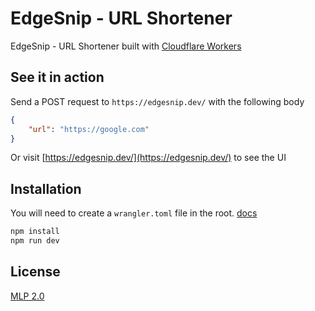 # EdgeSnip - URL Shortener

EdgeSnip - URL Shortener built with [Cloudflare Workers](https://workers.cloudflare.com/)

## See it in action

Send a POST request to `https://edgesnip.dev/` with the following body

```json
{
    "url": "https://google.com"
}
```

Or visit [https://edgesnip.dev/](https://edgesnip.dev/) to see the UI

## Installation

You will need to create a `wrangler.toml` file in the root. [docs](https://developers.cloudflare.com/workers/wrangler/configuration/)

```bash
npm install
npm run dev
```

## License

[MLP 2.0](https://choosealicense.com/licenses/mpl-2.0/)
